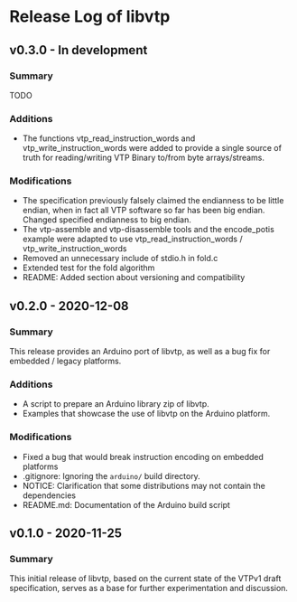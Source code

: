 # Release Log of libvtp


## v0.3.0 - In development
### Summary
TODO

### Additions
- The functions vtp_read_instruction_words and vtp_write_instruction_words were
  added to provide a single source of truth for reading/writing VTP Binary
  to/from byte arrays/streams.

### Modifications
- The specification previously falsely claimed the endianness to be little
  endian, when in fact all VTP software so far has been big endian.
  Changed specified endianness to big endian.
- The vtp-assemble and vtp-disassemble tools and the encode_potis example were
  adapted to use vtp_read_instruction_words / vtp_write_instruction_words
- Removed an unnecessary include of stdio.h in fold.c
- Extended test for the fold algorithm
- README: Added section about versioning and compatibility

## v0.2.0 - 2020-12-08
### Summary
This release provides an Arduino port of libvtp, as well as a bug fix for
embedded / legacy platforms.

### Additions
- A script to prepare an Arduino library zip of libvtp.
- Examples that showcase the use of libvtp on the Arduino platform.

### Modifications
- Fixed a bug that would break instruction encoding on embedded platforms
- .gitignore: Ignoring the `arduino/` build directory.
- NOTICE: Clarification that some distributions may not contain the dependencies
- README.md: Documentation of the Arduino build script

## v0.1.0 - 2020-11-25
### Summary
This initial release of libvtp, based on the current state of the VTPv1 draft 
specification, serves as a base for further experimentation and discussion.